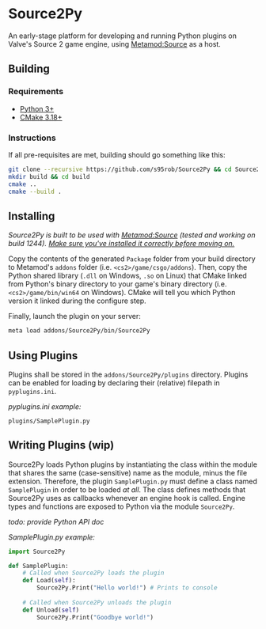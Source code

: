 # Source2Py
An early-stage platform for developing and running Python plugins on Valve's Source 2 game engine, using [Metamod:Source](https://www.metamodsource.net/downloads.php/?branch=master) as a host. 


## Building
### Requirements
+ [Python 3+](https://www.python.org/downloads/)
+ [CMake 3.18+](https://cmake.org/download/)

### Instructions
If all pre-requisites are met, building should go something like this: 
```bash
git clone --recursive https://github.com/s95rob/Source2Py && cd Source2Py
mkdir build && cd build
cmake ..
cmake --build .
```

## Installing
_Source2Py is built to be used with [Metamod:Source](https://www.metamodsource.net/downloads.php/?branch=master) (tested and working on build 1244). [Make sure you've installed it correctly before moving on.](https://cs2.poggu.me/metamod/installation/)_

Copy the contents of the generated `Package` folder from your build directory to Metamod's `addons` folder (i.e. `<cs2>/game/csgo/addons`). 
Then, copy the Python shared library (`.dll` on Windows, `.so` on Linux) that CMake linked from Python's binary directory to your game's binary directory (i.e. `<cs2>/game/bin/win64` on Windows). CMake will tell you which Python version it linked during the configure step. 

Finally, launch the plugin on your server: 
```bash
meta load addons/Source2Py/bin/Source2Py
```

## Using Plugins
Plugins shall be stored in the `addons/Source2Py/plugins` directory. Plugins can be enabled for loading by declaring their (relative) filepath in `pyplugins.ini`. 

*pyplugins.ini example:*
```
plugins/SamplePlugin.py
```

## Writing Plugins (wip)
Source2Py loads Python plugins by instantiating the class within the module that shares the same (case-sensitive) name as the module, minus the file extension. Therefore, the plugin `SamplePlugin.py` must define a class named `SamplePlugin` in order to be loaded *at all*. The class defines methods that Source2Py uses as callbacks whenever an engine hook is called. Engine types and functions are exposed to Python via the module `Source2Py`. 

*todo: provide Python API doc*

*SamplePlugin.py example:*
```python
import Source2Py

def SamplePlugin:
    # Called when Source2Py loads the plugin
    def Load(self): 
        Source2Py.Print("Hello world!") # Prints to console
    
    # Called when Source2Py unloads the plugin
    def Unload(self) 
        Source2Py.Print("Goodbye world!")
```